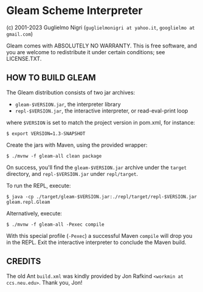 Gleam Scheme Interpreter
========================

(c) 2001-2023 Guglielmo Nigri
(`guglielmonigri at yahoo.it`, `googlielmo at gmail.com`)

Gleam comes with ABSOLUTELY NO WARRANTY. This is free software, and you are
welcome to redistribute it under certain conditions; see LICENSE.TXT.

HOW TO BUILD GLEAM
------------------

The Gleam distribution consists of two jar archives:

- `gleam-$VERSION.jar`, the interpreter library
- `repl-$VERSION.jar`, the interactive interpreter, or read-eval-print loop

where `$VERSION` is set to match the project version in pom.xml, for instance:

    $ export VERSION=1.3-SNAPSHOT

Create the jars with Maven, using the provided wrapper:

    $ ./mvnw -f gleam-all clean package

On success, you'll find the `gleam-$VERSION.jar` archive under the `target`
directory, and `repl-$VERSION.jar` under `repl/target`.

To run the REPL, execute:

    $ java -cp ./target/gleam-$VERSION.jar:./repl/target/repl-$VERSION.jar gleam.repl.Gleam

Alternatively, execute:

    $ ./mvnw -f gleam-all -Pexec compile

With this special profile (`-Pexec`) a successful Maven  `compile` will drop you
in the REPL. Exit the interactive interpreter to conclude the Maven build.


CREDITS
-------

The old Ant `build.xml` was kindly provided by Jon
Rafkind `<workmin at ccs.neu.edu>`. Thank you, Jon!